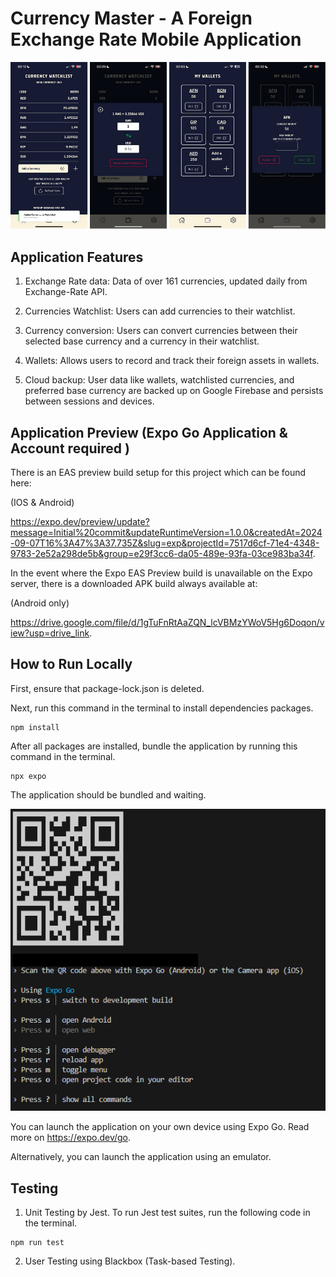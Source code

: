 # Currency Master - A Foreign Exchange Rate Mobile Application
![Interface Snapshots](./assets/cm.png)


## Application Features
1. Exchange Rate data: Data of over 161 currencies, updated daily from Exchange-Rate API.

2. Currencies Watchlist: Users can add currencies to their watchlist.

3. Currency conversion: Users can convert currencies between their selected base currency and a currency in their watchlist.

4. Wallets: Allows users to record and track their foreign assets in wallets.

5. Cloud backup: User data like wallets, watchlisted currencies, and preferred base currency are backed up on Google Firebase and persists between sessions and devices.

## Application Preview (Expo Go Application & Account required )
There is an EAS preview build setup for this project which can be found here:

(IOS & Android)

https://expo.dev/preview/update?message=Initial%20commit&updateRuntimeVersion=1.0.0&createdAt=2024-09-07T16%3A47%3A37.735Z&slug=exp&projectId=7517d6cf-71e4-4348-9783-2e52a298de5b&group=e29f3cc6-da05-489e-93fa-03ce983ba34f. 

In the event where the Expo EAS Preview build is unavailable on the Expo server, there is a downloaded APK build always available at:

(Android only)

https://drive.google.com/file/d/1gTuFnRtAaZQN_lcVBMzYWoV5Hg6Doqon/view?usp=drive_link. 


## How to Run Locally
First, ensure that package-lock.json is deleted.

Next, run this command in the terminal to install dependencies packages.
```
npm install
```
After all packages are installed, bundle the application by running this command in the terminal.
```
npx expo
```
The application should be bundled and waiting.

![QR code](./assets/sample_run.png)

You can launch the application on your own device using Expo Go. Read more on https://expo.dev/go.

Alternatively, you can launch the application using an emulator.


## Testing
1. Unit Testing by Jest.
To run Jest test suites, run the following code in the terminal.

```
npm run test
```

2. User Testing using Blackbox (Task-based Testing).

